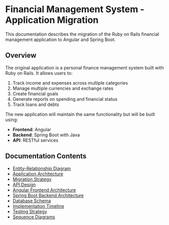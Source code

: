 # Financial Management System - Application Migration

This documentation describes the migration of the Ruby on Rails financial management application to Angular and Spring Boot.

## Overview

The original application is a personal finance management system built with Ruby on Rails. It allows users to:

1. Track income and expenses across multiple categories
2. Manage multiple currencies and exchange rates
3. Create financial goals
4. Generate reports on spending and financial status
5. Track loans and debts

The new application will maintain the same functionality but will be built using:

- **Frontend**: Angular
- **Backend**: Spring Boot with Java
- **API**: RESTful services

## Documentation Contents

- [Entity-Relationship Diagram](./entity-relationship-diagram.md)
- [Application Architecture](./architecture.md)
- [Migration Strategy](./migration-strategy.md)
- [API Design](./api-design.md)
- [Angular Frontend Architecture](./angular-frontend.md)
- [Spring Boot Backend Architecture](./spring-boot-backend.md)
- [Database Schema](./database-schema.md)
- [Implementation Timeline](./implementation-timeline.md)
- [Testing Strategy](./testing-strategy.md)
- [Sequence Diagrams](./sequence-diagrams.md)
